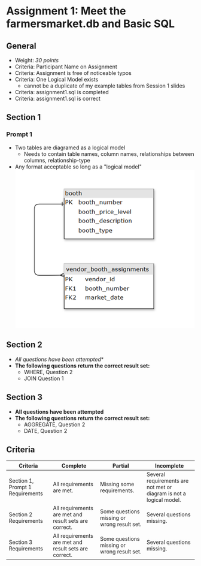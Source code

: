 # Assignment 1: Meet the farmersmarket.db and Basic SQL

## General
  - Weight: *30 points*
  - Criteria: Participant Name on Assignment
  - Criteria: Assignment is free of noticeable typos
  - Criteria: One Logical Model exists
    - cannot be a duplicate of my example tables from Session 1 slides
  - Criteria: assignment1.sql is completed
  - Criteria: assignment1.sql is correct

## Section 1

### Prompt 1
- Two tables are diagramed as a logical model
  - Needs to contain table names, column names, relationships between columns, relationship-type
- Any format acceptable so long as a "logical model"
![alt text](<Entity-Relationship Diagram.png>)
## Section 2
- *All questions have been attempted** 
- **The following questions return the correct result set:** 
  - WHERE, Question 2
  - JOIN Question 1

## Section 3
- **All questions have been attempted** 
- **The following questions return the correct result set:** 
  - AGGREGATE, Question 2
  - DATE, Question 2

## Criteria

|Criteria|Complete|Partial|Incomplete|
|--------|----|----|----|
|Section 1, Prompt 1 Requirements|All requirements are met.|Missing some requirements.|Several requirements are not met or diagram is not a logical model.|
|Section 2 Requirements|All requirements are met and result sets are correct.|Some questions missing or wrong result set.|Several questions missing.|
|Section 3 Requirements|All requirements are met and result sets are correct.|Some questions missing or wrong result set.|Several questions missing.|
